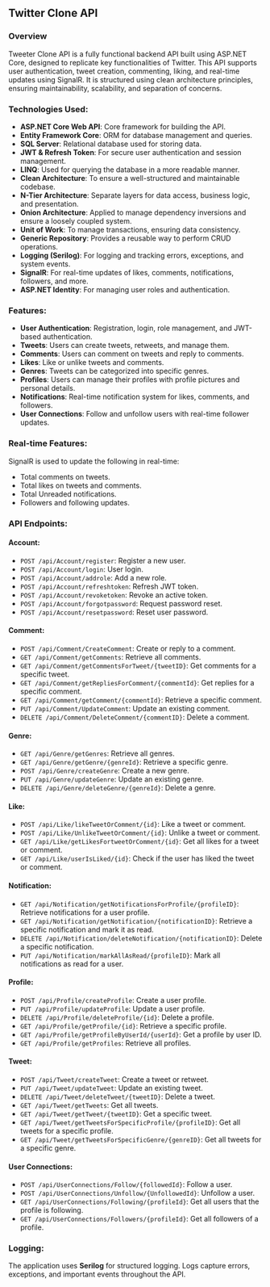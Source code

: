 ## Twitter Clone API

### Overview
Tweeter Clone API is a fully functional backend API built using ASP.NET Core, designed to replicate key functionalities of Twitter. This API supports user authentication, tweet creation, commenting, liking, and real-time updates using SignalR. It is structured using clean architecture principles, ensuring maintainability, scalability, and separation of concerns.

### Technologies Used:
- **ASP.NET Core Web API**: Core framework for building the API.
- **Entity Framework Core**: ORM for database management and queries.
- **SQL Server**: Relational database used for storing data.
- **JWT & Refresh Token**: For secure user authentication and session management.
- **LINQ**: Used for querying the database in a more readable manner.
- **Clean Architecture**: To ensure a well-structured and maintainable codebase.
- **N-Tier Architecture**: Separate layers for data access, business logic, and presentation.
- **Onion Architecture**: Applied to manage dependency inversions and ensure a loosely coupled system.
- **Unit of Work**: To manage transactions, ensuring data consistency.
- **Generic Repository**: Provides a reusable way to perform CRUD operations.
- **Logging (Serilog)**: For logging and tracking errors, exceptions, and system events.
- **SignalR**: For real-time updates of likes, comments, notifications, followers, and more.
- **ASP.NET Identity**: For managing user roles and authentication.

### Features:
- **User Authentication**: Registration, login, role management, and JWT-based authentication.
- **Tweets**: Users can create tweets, retweets, and manage them.
- **Comments**: Users can comment on tweets and reply to comments.
- **Likes**: Like or unlike tweets and comments.
- **Genres**: Tweets can be categorized into specific genres.
- **Profiles**: Users can manage their profiles with profile pictures and personal details.
- **Notifications**: Real-time notification system for likes, comments, and followers.
- **User Connections**: Follow and unfollow users with real-time follower updates.
  
### Real-time Features:
SignalR is used to update the following in real-time:
- Total comments on tweets.
- Total likes on tweets and comments.
- Total Unreaded notifications.
- Followers and following updates.

### API Endpoints:

#### Account:
- `POST /api/Account/register`: Register a new user.
- `POST /api/Account/login`: User login.
- `POST /api/Account/addrole`: Add a new role.
- `POST /api/Account/refreshtoken`: Refresh JWT token.
- `POST /api/Account/revoketoken`: Revoke an active token.
- `POST /api/Account/forgotpassword`: Request password reset.
- `POST /api/Account/resetpassword`: Reset user password.

#### Comment:
- `POST /api/Comment/CreateComment`: Create or reply to a comment.
- `GET /api/Comment/getComments`: Retrieve all comments.
- `GET /api/Comment/getCommentsForTweet/{tweetID}`: Get comments for a specific tweet.
- `GET /api/Comment/getRepliesForComment/{commentId}`: Get replies for a specific comment.
- `GET /api/Comment/getComment/{commentId}`: Retrieve a specific comment.
- `PUT /api/Comment/UpdateComment`: Update an existing comment.
- `DELETE /api/Comment/DeleteComment/{commentID}`: Delete a comment.

#### Genre:
- `GET /api/Genre/getGenres`: Retrieve all genres.
- `GET /api/Genre/getGenre/{genreId}`: Retrieve a specific genre.
- `POST /api/Genre/createGenre`: Create a new genre.
- `PUT /api/Genre/updateGenre`: Update an existing genre.
- `DELETE /api/Genre/deleteGenre/{genreId}`: Delete a genre.

#### Like:
- `POST /api/Like/likeTweetOrComment/{id}`: Like a tweet or comment.
- `POST /api/Like/UnlikeTweetOrComment/{id}`: Unlike a tweet or comment.
- `GET /api/Like/getLikesFortweetOrComment/{id}`: Get all likes for a tweet or comment.
- `GET /api/Like/userIsLiked/{id}`: Check if the user has liked the tweet or comment.

#### Notification:
- `GET /api/Notification/getNotificationsForProfile/{profileID}`: Retrieve notifications for a user profile.
- `GET /api/Notification/getNotification/{notificationID}`: Retrieve a specific notification and mark it as read.
- `DELETE /api/Notification/deleteNotification/{notificationID}`: Delete a specific notification.
- `PUT /api/Notification/markAllAsRead/{profileID}`: Mark all notifications as read for a user.

#### Profile:
- `POST /api/Profile/createProfile`: Create a user profile.
- `PUT /api/Profile/updateProfile`: Update a user profile.
- `DELETE /api/Profile/deleteProfile/{id}`: Delete a profile.
- `GET /api/Profile/getProfile/{id}`: Retrieve a specific profile.
- `GET /api/Profile/getProfileByUserId/{userId}`: Get a profile by user ID.
- `GET /api/Profile/getProfiles`: Retrieve all profiles.

#### Tweet:
- `POST /api/Tweet/createTweet`: Create a tweet or retweet.
- `PUT /api/Tweet/updateTweet`: Update an existing tweet.
- `DELETE /api/Tweet/deleteTweet/{tweetID}`: Delete a tweet.
- `GET /api/Tweet/getTweets`: Get all tweets.
- `GET /api/Tweet/getTweet/{tweetID}`: Get a specific tweet.
- `GET /api/Tweet/getTweetsForSpecificProfile/{profileID}`: Get all tweets for a specific profile.
- `GET /api/Tweet/getTweetsForSpecificGenre/{genreID}`: Get all tweets for a specific genre.

#### User Connections:
- `POST /api/UserConnections/Follow/{followedId}`: Follow a user.
- `POST /api/UserConnections/Unfollow/{UnfollowedId}`: Unfollow a user.
- `GET /api/UserConnections/Following/{profileId}`: Get all users that the profile is following.
- `GET /api/UserConnections/Followers/{profileId}`: Get all followers of a profile.

### Logging:
The application uses **Serilog** for structured logging. Logs capture errors, exceptions, and important events throughout the API.
